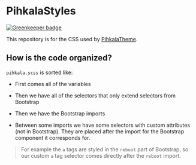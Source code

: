 # PihkalaStyles

[![Greenkeeper badge](https://badges.greenkeeper.io/Tutrox/PihkalaStyles.svg)](https://greenkeeper.io/)

This repository is for the CSS used by [PihkalaTheme](https://github.com/Tutrox/PihkalaTheme).

## How is the code organized?

`pihkala.scss` is sorted like:

- First comes all of the variables

- Then we have all of the selectors that only extend selectors from Bootstrap

- Then we have the Bootstrap imports

- Between some imports we have some selectors with custom attributes (not in Bootstrap). They are placed after the import for the Bootstrap component it corresponds for.

> For example the `a` tags are styled in the `reboot` part of Bootstrap, so our custom `a` tag selector comes directly after the `reboot` import.
